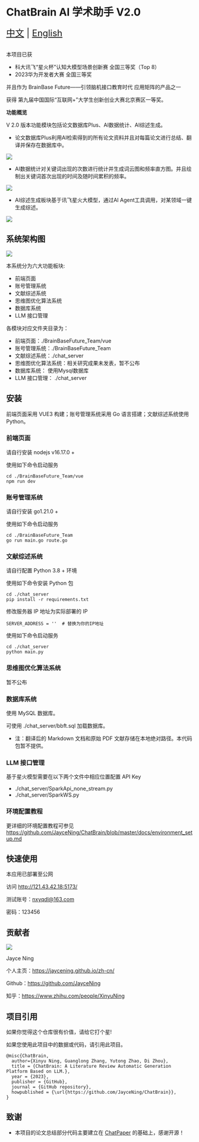 # ChatBrain AI 学术助手 V2.0 

<div style="font-size: 1.5rem;">
  <a href="./README.md">中文</a> |
  <a href="./readme_en.md">English</a>
</div>
</br>

本项目已获

* 科大讯飞“星火杯”认知大模型场景创新赛 全国三等奖（Top 8）
* 2023华为开发者大赛 全国三等奖

并且作为 BrainBase Future——引领脑机接口教育时代 应用矩阵的产品之一 

获得 第九届中国国际“互联网+”大学生创新创业大赛北京赛区一等奖。

**功能概览**

V 2.0 版本功能模块包括论文数据库Plus、AI数据统计、AI综述生成。

* 论文数据库Plus利用AI检索得到的所有论文资料并且对每篇论文进行总结、翻译并保存在数据库中。

![](./img/database.gif)

* AI数据统计对关键词出现的次数进行统计并生成词云图和频率直方图。并且绘制出关键词首次出现的时间及随时间累积的频率。

![](./img/chart.gif)

* AI综述生成板块基于讯飞星火大模型，通过AI Agent工具调用，对某领域一键生成综述。

![](./img/summary.gif)

## 系统架构图

![](./img/Architecture.png)

本系统分为六大功能板块:
* 前端页面
* 账号管理系统
* 文献综述系统
* 思维图优化算法系统
* 数据库系统
* LLM 接口管理

各模块对应文件夹目录为：
* 前端页面：./BrainBaseFuture_Team/vue
* 账号管理系统：./BrainBaseFuture_Team
* 文献综述系统：./chat_server
* 思维图优化算法系统：相关研究成果未发表，暂不公布
* 数据库系统： 使用Mysql数据库
* LLM 接口管理： ./chat_server

## 安装

前端页面采用 VUE3 构建；账号管理系统采用 Go 语言搭建；文献综述系统使用 Python。

### 前端页面
请自行安装 nodejs v16.17.0 +

使用如下命令启动服务

```
cd ./BrainBaseFuture_Team/vue
npm run dev
```

### 账号管理系统
请自行安装 go1.21.0 +

使用如下命令启动服务

```
cd ./BrainBaseFuture_Team
go run main.go route.go
```

### 文献综述系统
请自行配置 Python 3.8 + 环境

使用如下命令安装 Python 包

```
cd ./chat_server
pip install -r requirements.txt
```

修改服务器 IP 地址为实际部署的 IP
```
SERVER_ADDRESS = ''  # 替换为你的IP地址
```

使用如下命令启动服务

```
cd ./chat_server
python main.py
```

### 思维图优化算法系统

暂不公布

### 数据库系统
使用 MySQL 数据库。

可使用 ./chat_server/bbft.sql 加载数据库。

* 注：翻译后的 Markdown 文档和原始 PDF 文献存储在本地绝对路径。本代码包暂不提供。

### LLM 接口管理

基于星火模型需要在以下两个文件中相应位置配置 API Key

* ./chat_server/SparkApi_none_stream.py
* ./chat_server/SparkWS.py

### 环境配置教程
更详细的环境配置教程可参见 https://github.com/JayceNing/ChatBrain/blob/master/docs/environment_setup.md

## 快速使用

本应用已部署至公网

访问 http://121.43.42.18:5173/

测试账号：nxyqdl@163.com

密码：123456

## 贡献者

<a href="https://github.com/JayceNing/ChatBrain/graphs/contributors">
  <img src="https://contrib.rocks/image?repo=JayceNing/ChatBrain" />
</a>

Jayce Ning

个人主页：https://jaycening.github.io/zh-cn/

Github：https://github.com/JayceNing

知乎：https://www.zhihu.com/people/XinyuNing

## 项目引用

如果你觉得这个仓库很有价值，请给它打个星!

如果您使用此项目中的数据或代码，请引用此项目。

```
@misc{ChatBrain,
  author={Xinyu Ning, Guanglong Zhang, Yutong Zhao, Di Zhou},
  title = {ChatBrain: A Literature Review Automatic Generation Platform Based on LLM.},
  year = {2023},
  publisher = {GitHub},
  journal = {GitHub repository},
  howpublished = {\url{https://github.com/JayceNing/ChatBrain}},
}
```

## 致谢

* 本项目的论文总结部分代码主要建立在 [ChatPaper](https://github.com/kaixindelele/ChatPaper) 的基础上，感谢开源！